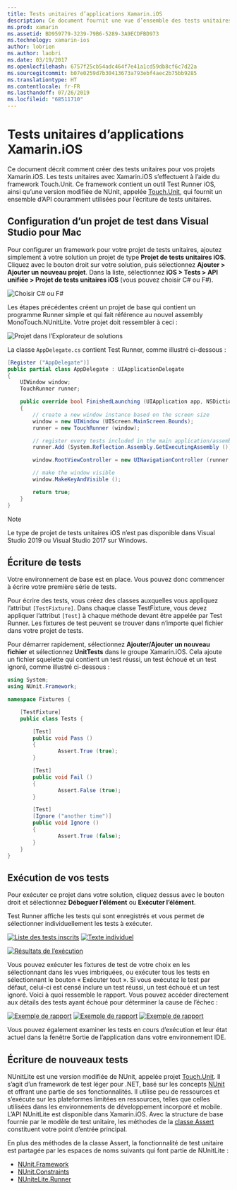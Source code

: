 ```yaml
---
title: Tests unitaires d’applications Xamarin.iOS
description: Ce document fournit une vue d’ensemble des tests unitaires d’une application Xamarin.iOS. Il décrit comment créer un projet de tests unitaires et comment écrire et exécuter des tests.
ms.prod: xamarin
ms.assetid: BD959779-3239-79B6-5289-3A9ECDFBD973
ms.technology: xamarin-ios
author: lobrien
ms.author: laobri
ms.date: 03/19/2017
ms.openlocfilehash: 6757f25cb54adc464f7e41a1cd59db8cf6c7d22a
ms.sourcegitcommit: b07e0259d7b30413673a793ebf4aec2b75bb9285
ms.translationtype: HT
ms.contentlocale: fr-FR
ms.lasthandoff: 07/26/2019
ms.locfileid: "68511710"
---
```

# <a name="unit-testing-xamarinios-apps"></a>Tests unitaires d’applications Xamarin.iOS

Ce document décrit comment créer des tests unitaires pour vos projets Xamarin.iOS.
Les tests unitaires avec Xamarin.iOS s’effectuent à l’aide du framework Touch.Unit. Ce framework contient un outil Test Runner iOS, ainsi qu’une version modifiée de NUnit, appelée [Touch.Unit](https://github.com/xamarin/Touch.Unit), qui fournit un ensemble d’API couramment utilisées pour l’écriture de tests unitaires.

## <a name="setting-up-a-test-project-in-visual-studio-for-mac"></a>Configuration d’un projet de test dans Visual Studio pour Mac

Pour configurer un framework pour votre projet de tests unitaires, ajoutez simplement à votre solution un projet de type **Projet de tests unitaires iOS**. Cliquez avec le bouton droit sur votre solution, puis sélectionnez **Ajouter > Ajouter un nouveau projet**. Dans la liste, sélectionnez **iOS > Tests > API unifiée > Projet de tests unitaires iOS** (vous pouvez choisir C# ou F#).

![](touch.unit-images/00.png "Choisir C# ou F#")

Les étapes précédentes créent un projet de base qui contient un programme Runner simple et qui fait référence au nouvel assembly MonoTouch.NUnitLite. Votre projet doit ressembler à ceci :

![](touch.unit-images/01.png "Projet dans l’Explorateur de solutions")

La classe `AppDelegate.cs` contient Test Runner, comme illustré ci-dessous :

```csharp
[Register ("AppDelegate")]
public partial class AppDelegate : UIApplicationDelegate
{
    UIWindow window;
    TouchRunner runner;

    public override bool FinishedLaunching (UIApplication app, NSDictionary options)
    {
        // create a new window instance based on the screen size
        window = new UIWindow (UIScreen.MainScreen.Bounds);
        runner = new TouchRunner (window);

        // register every tests included in the main application/assembly
        runner.Add (System.Reflection.Assembly.GetExecutingAssembly ());

        window.RootViewController = new UINavigationController (runner.GetViewController ());

        // make the window visible
        window.MakeKeyAndVisible ();

        return true;
    }
}
```

> [!NOTE]
> Le type de projet de tests unitaires iOS n’est pas disponible dans Visual Studio 2019 ou Visual Studio 2017 sur Windows.

## <a name="writing-some-tests"></a>Écriture de tests

Votre environnement de base est en place. Vous pouvez donc commencer à écrire votre première série de tests.

Pour écrire des tests, vous créez des classes auxquelles vous appliquez l’attribut `[TestFixture]`. Dans chaque classe TestFixture, vous devez appliquer l’attribut `[Test]` à chaque méthode devant être appelée par Test Runner. Les fixtures de test peuvent se trouver dans n’importe quel fichier dans votre projet de tests.

Pour démarrer rapidement, sélectionnez **Ajouter/Ajouter un nouveau fichier** et sélectionnez **UnitTests** dans le groupe Xamarin.iOS. Cela ajoute un fichier squelette qui contient un test réussi, un test échoué et un test ignoré, comme illustré ci-dessous :

```csharp
using System;
using NUnit.Framework;

namespace Fixtures {

    [TestFixture]
    public class Tests {

        [Test]
        public void Pass ()
        {
                Assert.True (true);
        }

        [Test]
        public void Fail ()
        {
                Assert.False (true);
        }

        [Test]
        [Ignore ("another time")]
        public void Ignore ()
        {
                Assert.True (false);
        }
    }
}
```

## <a name="running-your-tests"></a>Exécution de vos tests

Pour exécuter ce projet dans votre solution, cliquez dessus avec le bouton droit et sélectionnez **Déboguer l’élément** ou **Exécuter l’élément**.

Test Runner affiche les tests qui sont enregistrés et vous permet de sélectionner individuellement les tests à exécuter.

[![](touch.unit-images/02-sml.png "Liste des tests inscrits")](touch.unit-images/02.png#lightbox) 
[![](touch.unit-images/03-sml.png "Texte individuel")](touch.unit-images/03.png#lightbox) 

[![](touch.unit-images/04-sml.png "Résultats de l’exécution")](touch.unit-images/04.png#lightbox)

Vous pouvez exécuter les fixtures de test de votre choix en les sélectionnant dans les vues imbriquées, ou exécuter tous les tests en sélectionnant le bouton « Exécuter tout ». Si vous exécutez le test par défaut, celui-ci est censé inclure un test réussi, un test échoué et un test ignoré. Voici à quoi ressemble le rapport. Vous pouvez accéder directement aux détails des tests ayant échoué pour déterminer la cause de l’échec :

[![](touch.unit-images/05-sml.png "Exemple de rapport")](touch.unit-images/05.png#lightbox) [![](touch.unit-images/06-sml.png "Exemple de rapport")](touch.unit-images/06.png#lightbox) [![](touch.unit-images/07-sml.png "Exemple de rapport")](touch.unit-images/07.png#lightbox)

Vous pouvez également examiner les tests en cours d’exécution et leur état actuel dans la fenêtre Sortie de l’application dans votre environnement IDE.

## <a name="writing-new-tests"></a>Écriture de nouveaux tests

NUnitLite est une version modifiée de NUnit, appelée projet [Touch.Unit](https://github.com/xamarin/Touch.Unit). Il s’agit d’un framework de test léger pour .NET, basé sur les concepts [NUnit](http://nunit.com/) et offrant une partie de ses fonctionnalités.
Il utilise peu de ressources et s’exécute sur les plateformes limitées en ressources, telles que celles utilisées dans les environnements de développement incorporé et mobile. L’API NUnitLite est disponible dans Xamarin.iOS. Avec la structure de base fournie par le modèle de test unitaire, les méthodes de la [classe Assert](xref:NUnit.Framework.Assert) constituent votre point d’entrée principal.

En plus des méthodes de la classe Assert, la fonctionnalité de test unitaire est partagée par les espaces de noms suivants qui font partie de NUnitLite :

- [NUnit.Framework](xref:NUnit.Framework)
- [NUnit.Constraints](xref:NUnit.Framework.Constraints)
- [NUniteLite.Runner](xref:NUnitLite.Runner)
